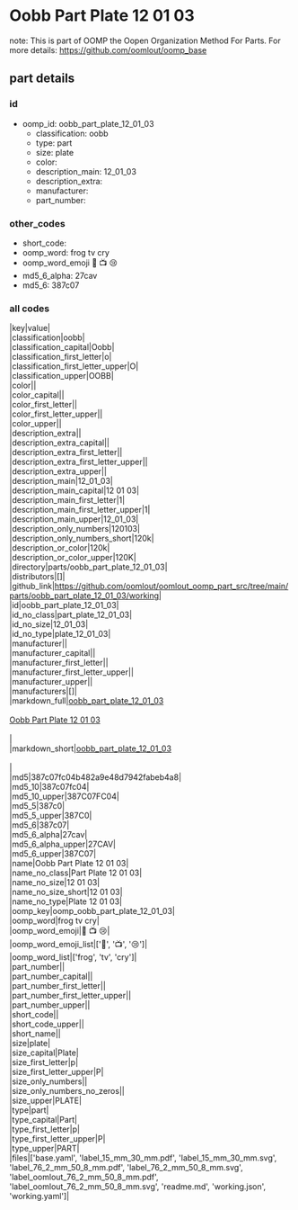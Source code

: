 # Oobb Part Plate 12 01 03  

note: This is part of OOMP the Oopen Organization Method For Parts. For more details: https://github.com/oomlout/oomp_base

##  part details





### id
* oomp_id: oobb_part_plate_12_01_03
  * classification: oobb
  * type: part
  * size: plate
  * color: 
  * description_main: 12_01_03
  * description_extra: 
  * manufacturer: 
  * part_number: 

### other_codes
* short_code: 
* oomp_word: frog tv cry
* oomp_word_emoji :frog: :tv: :cry:
* md5_6_alpha: 27cav
* md5_6: 387c07

### all codes 
|key|value|  
|classification|oobb|  
|classification_capital|Oobb|  
|classification_first_letter|o|  
|classification_first_letter_upper|O|  
|classification_upper|OOBB|  
|color||  
|color_capital||  
|color_first_letter||  
|color_first_letter_upper||  
|color_upper||  
|description_extra||  
|description_extra_capital||  
|description_extra_first_letter||  
|description_extra_first_letter_upper||  
|description_extra_upper||  
|description_main|12_01_03|  
|description_main_capital|12 01 03|  
|description_main_first_letter|1|  
|description_main_first_letter_upper|1|  
|description_main_upper|12_01_03|  
|description_only_numbers|120103|  
|description_only_numbers_short|120k|  
|description_or_color|120k|  
|description_or_color_upper|120K|  
|directory|parts/oobb_part_plate_12_01_03|  
|distributors|[]|  
|github_link|https://github.com/oomlout/oomlout_oomp_part_src/tree/main/parts/oobb_part_plate_12_01_03/working|  
|id|oobb_part_plate_12_01_03|  
|id_no_class|part_plate_12_01_03|  
|id_no_size|12_01_03|  
|id_no_type|plate_12_01_03|  
|manufacturer||  
|manufacturer_capital||  
|manufacturer_first_letter||  
|manufacturer_first_letter_upper||  
|manufacturer_upper||  
|manufacturers|[]|  
|markdown_full|[oobb_part_plate_12_01_03](https://github.com/oomlout/oomlout_oomp_part_src/tree/main/parts/oobb_part_plate_12_01_03/working)<br>[](https://github.com/oomlout/oomlout_oomp_part_src/tree/main/parts/oobb_part_plate_12_01_03/working)<br>[Oobb Part Plate 12 01 03](https://github.com/oomlout/oomlout_oomp_part_src/tree/main/parts/oobb_part_plate_12_01_03/working)<br><br>|  
|markdown_short|[oobb_part_plate_12_01_03](https://github.com/oomlout/oomlout_oomp_part_src/tree/main/parts/oobb_part_plate_12_01_03/working)<br><br>|  
|md5|387c07fc04b482a9e48d7942fabeb4a8|  
|md5_10|387c07fc04|  
|md5_10_upper|387C07FC04|  
|md5_5|387c0|  
|md5_5_upper|387C0|  
|md5_6|387c07|  
|md5_6_alpha|27cav|  
|md5_6_alpha_upper|27CAV|  
|md5_6_upper|387C07|  
|name|Oobb Part Plate 12 01 03|  
|name_no_class|Part Plate 12 01 03|  
|name_no_size|12 01 03|  
|name_no_size_short|12 01 03|  
|name_no_type|Plate 12 01 03|  
|oomp_key|oomp_oobb_part_plate_12_01_03|  
|oomp_word|frog tv cry|  
|oomp_word_emoji|:frog: :tv: :cry:|  
|oomp_word_emoji_list|[':frog:', ':tv:', ':cry:']|  
|oomp_word_list|['frog', 'tv', 'cry']|  
|part_number||  
|part_number_capital||  
|part_number_first_letter||  
|part_number_first_letter_upper||  
|part_number_upper||  
|short_code||  
|short_code_upper||  
|short_name||  
|size|plate|  
|size_capital|Plate|  
|size_first_letter|p|  
|size_first_letter_upper|P|  
|size_only_numbers||  
|size_only_numbers_no_zeros||  
|size_upper|PLATE|  
|type|part|  
|type_capital|Part|  
|type_first_letter|p|  
|type_first_letter_upper|P|  
|type_upper|PART|  
|files|['base.yaml', 'label_15_mm_30_mm.pdf', 'label_15_mm_30_mm.svg', 'label_76_2_mm_50_8_mm.pdf', 'label_76_2_mm_50_8_mm.svg', 'label_oomlout_76_2_mm_50_8_mm.pdf', 'label_oomlout_76_2_mm_50_8_mm.svg', 'readme.md', 'working.json', 'working.yaml']|  
